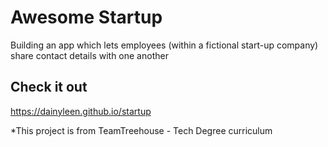 # Awesome Startup

Building an app which lets employees (within a fictional start-up company) share contact details with one another

## Check it out

https://dainyleen.github.io/startup

*This project is from TeamTreehouse - Tech Degree curriculum
